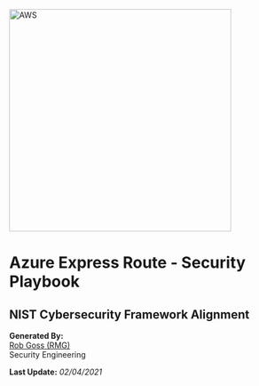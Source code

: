 <img src="https://upload.wikimedia.org/wikipedia/commons/a/a8/Microsoft_Azure_Logo.svg" alt="AWS" width="400"/>

# Azure Express Route - Security Playbook <!-- omit in toc -->

## NIST Cybersecurity Framework Alignment <!-- omit in toc -->

**Generated By:**  
[Rob Goss (RMG)](https://cgweb3/profile/RMG)
<br>
Security Engineering

**Last Update:** *02/04/2021*
